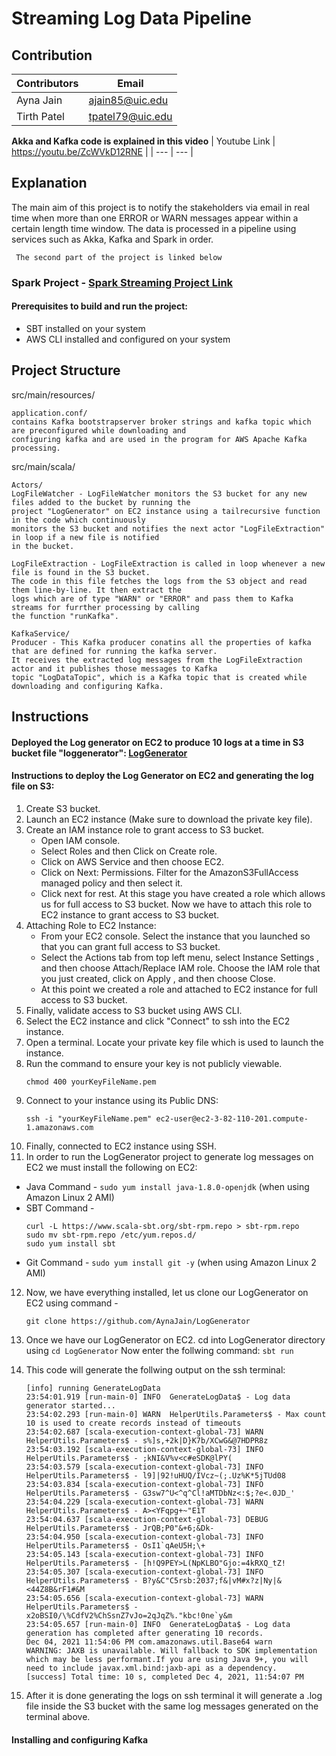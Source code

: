 # Streaming Log Data Pipeline

## Contribution

| Contributors | Email |
| --- | --- |
| Ayna Jain | ajain85@uic.edu |
| Tirth Patel | tpatel79@uic.edu |

**Akka and Kafka code is explained in this video**
| Youtube Link | https://youtu.be/ZcWVkD12RNE |
| --- | --- |

## Explanation

The main aim of this project is to notify the stakeholders via email in real time when more than one ERROR or WARN messages appear within a certain length time window. The data is processed in a pipeline using services such as Akka, Kafka and Spark in order.

``` The second part of the project is linked below```
### Spark Project -  [Spark Streaming Project Link](https://github.com/patel-tirth/KafkaSparkStreaming)
#### Prerequisites to build and run the project:
- SBT installed on your system
- AWS CLI installed and configured on your system

## Project Structure

src/main/resources/
```
application.conf/
contains Kafka bootstrapserver broker strings and kafka topic which are preconfigured while downloading and 
configuring kafka and are used in the program for AWS Apache Kafka processing.
```
src/main/scala/
```
Actors/
LogFileWatcher - LogFileWatcher monitors the S3 bucket for any new files added to the bucket by running the 
project "LogGenerator" on EC2 instance using a tailrecursive function in the code which continuously 
monitors the S3 bucket and notifies the next actor "LogFileExtraction" in loop if a new file is notified 
in the bucket.

LogFileExtraction - LogFileExtraction is called in loop whenever a new file is found in the S3 bucket. 
The code in this file fetches the logs from the S3 object and read them line-by-line. It then extract the 
logs which are of type "WARN" or "ERROR" and pass them to Kafka streams for furrther processing by calling 
the function "runKafka".
```
```
KafkaService/ 
Producer - This Kafka producer conatins all the properties of kafka that are defined for running the kafka server.
It receives the extracted log messages from the LogFileExtraction actor and it publishes those messages to Kafka 
topic "LogDataTopic", which is a Kafka topic that is created while downloading and configuring Kafka. 
```


## Instructions

#### Deployed the Log generator on EC2 to produce 10 logs at a time in S3 bucket file "loggenerator": [LogGenerator](https://github.com/AynaJain/LogGenerator)

#### Instructions to deploy the Log Generator on EC2 and generating the log file on S3:

1. Create S3 bucket.
2. Launch an EC2 instance (Make sure to download the private key file).
3. Create an IAM instance role to grant access to S3 bucket.
   - Open IAM console. 
   - Select Roles and then Click on Create role. 
   - Click on AWS Service and then choose EC2. 
   - Click on Next: Permissions. Filter for the AmazonS3FullAccess managed policy and then select it. 
   - Click next for rest. At this stage you have created a role which allows us for full access to S3 bucket. Now we have to attach this role to EC2 instance to grant access to S3 bucket.
4. Attaching Role to EC2 Instance:
   - From your EC2 console. Select the instance that you launched so that you can grant full access to S3 bucket. 
   - Select the Actions tab from top left menu, select Instance Settings , and then choose Attach/Replace IAM role. Choose the IAM role that you just created, click on Apply , and then choose Close.
   - At this point we created a role and attached to EC2 instance for full access to S3 bucket.
5. Finally, validate access to S3 bucket using AWS CLI.
6. Select the EC2 instance and click "Connect" to ssh into the EC2 instance.
7. Open a terminal. Locate your private key file which is used to launch the instance.
8. Run the command to ensure your key is not publicly viewable.
   ``` 
   chmod 400 yourKeyFileName.pem 
   ```
9. Connect to your instance using its Public DNS:
   ``` 
   ssh -i "yourKeyFileName.pem" ec2-user@ec2-3-82-110-201.compute-1.amazonaws.com
   ```
10. Finally, connected to EC2 instance using SSH.
11. In order to run the LogGenerator project to generate log messages on EC2 we must install the following on EC2:
   - Java
     Command - ``` sudo yum install java-1.8.0-openjdk ``` (when using Amazon Linux 2 AMI)
   - SBT 
     Command - 
      ```
      curl -L https://www.scala-sbt.org/sbt-rpm.repo > sbt-rpm.repo
      sudo mv sbt-rpm.repo /etc/yum.repos.d/
      sudo yum install sbt
      ```
   - Git 
     Command - ``` sudo yum install git -y ``` (when using Amazon Linux 2 AMI)
12. Now, we have everything installed, let us clone our LogGenerator on EC2 using command -
    ``` 
    git clone https://github.com/AynaJain/LogGenerator 
    ```
13. Once we have our LogGenerator on EC2. cd into LogGenerator directory using ``` cd LogGenerator ``` 
    Now enter the follwing command: ``` sbt run ```

14. This code will generate the follwing output on the ssh terminal:
    ```
    [info] running GenerateLogData 
    23:54:01.919 [run-main-0] INFO  GenerateLogData$ - Log data generator started...
    23:54:02.293 [run-main-0] WARN  HelperUtils.Parameters$ - Max count 10 is used to create records instead of timeouts
    23:54:02.687 [scala-execution-context-global-73] WARN  HelperUtils.Parameters$ - s%]s,+2k|D}K7b/XCwG&@7HDPR8z
    23:54:03.192 [scala-execution-context-global-73] INFO  HelperUtils.Parameters$ - ;kNI&V%v<c#eSDK@lPY(
    23:54:03.579 [scala-execution-context-global-73] INFO  HelperUtils.Parameters$ - l9]|92!uHUQ/IVcz~(;.Uz%K*5jTUd08
    23:54:03.834 [scala-execution-context-global-73] INFO  HelperUtils.Parameters$ - G3sw7^U<^q^Cl!aMTDbNz<:$;?e<.0JD_'
    23:54:04.229 [scala-execution-context-global-73] WARN  HelperUtils.Parameters$ - A><YFqpg+~"E1T
    23:54:04.637 [scala-execution-context-global-73] DEBUG HelperUtils.Parameters$ - JrQB;P0"&+6;&Dk-
    23:54:04.950 [scala-execution-context-global-73] INFO  HelperUtils.Parameters$ - OsI1`qAeU5H;\+
    23:54:05.143 [scala-execution-context-global-73] INFO  HelperUtils.Parameters$ - [h!Q9PEY>L(NpKLBO"Gjo:=4kRXQ_tZ!
    23:54:05.307 [scala-execution-context-global-73] INFO  HelperUtils.Parameters$ - B?y&C"C5rsb:2037;f&|vM#x?z|Ny|&<44Z8B&rF1#&M
    23:54:05.656 [scala-execution-context-global-73] WARN  HelperUtils.Parameters$ - x2oBSI0/\%CdfV2%ChSsnZ7vJo=2qJqZ%."kbc!0ne`y&m
    23:54:05.657 [run-main-0] INFO  GenerateLogData$ - Log data generation has completed after generating 10 records.
    Dec 04, 2021 11:54:06 PM com.amazonaws.util.Base64 warn
    WARNING: JAXB is unavailable. Will fallback to SDK implementation which may be less performant.If you are using Java 9+, you will need to include javax.xml.bind:jaxb-api as a dependency.
    [success] Total time: 10 s, completed Dec 4, 2021, 11:54:07 PM
    ```
15. After it is done generating the logs on ssh terminal it will generate a .log file inside the S3 bucket with the same log messages generated on the terminal above.

#### Installing and configuring Kafka







